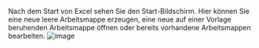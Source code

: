 Nach dem Start von Excel sehen Sie den Start-Bildschirm. Hier können Sie eine neue leere Arbeitsmappe erzeugen, eine neue auf einer Vorlage beruhenden Arbeitsmappe öffnen oder bereits vorhandene Arbeitsmappen bearbeiten.
![image](https://github.com/user-attachments/assets/2a09d051-de92-494b-ac0a-f8a44e2619ab)
